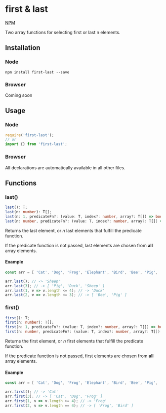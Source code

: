 # first & last
[NPM](https://img.shields.io/npm/v/first-last.svg)

Two array functions for selecting first or last n elements.

## Installation
### Node
```
npm install first-last --save
```

### Browser
Coming soon

## Usage
### Node
```typescript
require('first-last');
// or
import {} from 'first-last';
```

### Browser
All declarations are automatically available in all other files.

## Functions
### last()
```typescript
last(): T;
last(n: number): T[];
last(n: 1, predicateFn?: (value: T, index?: number, array?: T[]) => boolean): T;
last(n: number, predicateFn?: (value: T, index?: number, array?: T[]) => boolean): T[];
```
Returns the last element, or *n* last elements that fulfill the predicate function.

If the predicate function is not passed, last elements are chosen from **all** array elements.

#### Example
```typescript
const arr = [ 'Cat', 'Dog', 'Frog', 'Elephant', 'Bird', 'Bee', 'Pig', 'Duck', 'Sheep' ];

arr.last(); // -> 'Sheep'
arr.last(3); // -> [ 'Pig', 'Duck', 'Sheep' ]
arr.last(1, v => v.length <= 4); // -> 'Duck'
arr.last(2, v => v.length <= 3); // -> [ 'Bee', 'Pig' ]
```

### first()
```typescript
first(): T;
first(n: number): T[];
first(n: 1, predicateFn?: (value: T, index?: number, array?: T[]) => boolean): T;
first(n: number, predicateFn?: (value: T, index?: number, array?: T[]) => boolean): T[];
```
Returns the first element, or *n* first elements that fulfill the predicate function.

If the predicate function is not passed, first elements are chosen from **all** array elements.

#### Example
```typescript
const arr = [ 'Cat', 'Dog', 'Frog', 'Elephant', 'Bird', 'Bee', 'Pig', 'Duck', 'Sheep' ];

arr.first(); // -> 'Cat'
arr.first(3); // -> [ 'Cat', 'Dog', 'Frog' ]
arr.first(1, v => v.length >= 4); // -> 'Frog'
arr.first(2, v => v.length == 4); // -> [ 'Frog', 'Bird' ]
```
